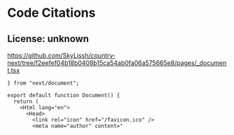 # Code Citations

## License: unknown
https://github.com/SkyLissh/country-next/tree/f2eefef04b18b0408b15ca54ab0fa06a575665e8/pages/_document.tsx

```
} from "next/document";

export default function Document() {
  return (
    <Html lang="en">
      <Head>
        <link rel="icon" href="/favicon.ico" />
        <meta name="author" content="
```

